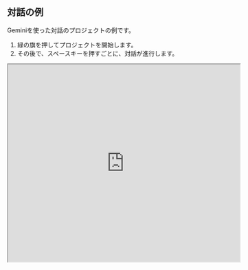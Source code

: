 ## 対話の例

Geminiを使った対話のプロジェクトの例です。

1. 緑の旗を押してプロジェクトを開始します。
2. その後で、スペースキーを押すごとに、対話が進行します。

<iframe src="https://xcratch.github.io/editor/player#https://yokobond.github.io/xcx-gai/docs/ja/GAI-対話.sb3" width="540px" height="460px"></iframe>
